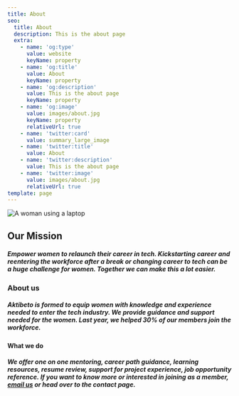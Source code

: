 ```yaml
---
title: About
seo:
  title: About
  description: This is the about page
  extra:
    - name: 'og:type'
      value: website
      keyName: property
    - name: 'og:title'
      value: About
      keyName: property
    - name: 'og:description'
      value: This is the about page
      keyName: property
    - name: 'og:image'
      value: images/about.jpg
      keyName: property
      relativeUrl: true
    - name: 'twitter:card'
      value: summary_large_image
    - name: 'twitter:title'
      value: About
    - name: 'twitter:description'
      value: This is the about page
    - name: 'twitter:image'
      value: images/about.jpg
      relativeUrl: true
template: page
---
```

![A woman using a laptop](/images/about.jpg)

## **Our Mission**

##### Empower women to relaunch their career in tech. Kickstarting career and reentering the workforce after a break or changing career to tech can be a huge challenge for women. Together we can make this a lot easier.

### About us

##### Aktibeto is formed to equip women with knowledge and experience needed to enter the tech industry. We provide guidance and support needed for the women. Last year, we helped 30% of our members join the workforce.

#### What we do

##### We offer one on one mentoring, career path guidance, learning resources, resume review, support for project experience, job opportunity reference. If you want to know more or interested in joining as a member, [email us](contact@aktibeto.com) or head over to the contact page.
